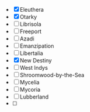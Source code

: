 - [x] Eleuthera
- [x] Otarky
- [ ] Librisola
- [ ] Freeport
- [ ] Azadi
- [ ] Emanzipation
- [ ] Libertalia
- [x] New Destiny
- [ ] West Indys
- [ ] Shroomwood-by-the-Sea
- [ ] Mycelia
- [ ] Mycoria
- [ ] Lubberland
- [ ] 




